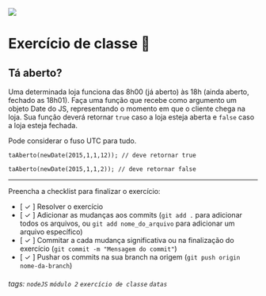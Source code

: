 ![](https://i.imgur.com/xG74tOh.png)

# Exercício de classe 🏫

## Tá aberto?

Uma determinada loja funciona das 8h00 (já aberto) às 18h (ainda aberto, fechado as 18h01). Faça uma função que recebe como argumento um objeto Date do JS, representando o momento em que o cliente chega na loja. Sua função deverá retornar `true` caso a loja esteja aberta e `false` caso a loja esteja fechada.

Pode considerar o fuso UTC para tudo.

```
taAberto(newDate(2015,1,1,12)); // deve retornar true

taAberto(newDate(2015,1,1,2)); // deve retornar false
```

---

Preencha a checklist para finalizar o exercício:

- [ ✓ ] Resolver o exercício
- [ ✓ ] Adicionar as mudanças aos commits (`git add .` para adicionar todos os arquivos, ou `git add nome_do_arquivo` para adicionar um arquivo específico)
- [ ✓ ] Commitar a cada mudança significativa ou na finalização do exercício (`git commit -m "Mensagem do commit"`)
- [ ✓ ] Pushar os commits na sua branch na origem (`git push origin nome-da-branch`)

###### tags: `nodeJS` `módulo 2` `exercício de classe` `datas`
